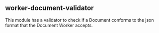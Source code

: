 ## worker-document-validator
This module has a validator to check if a Document conforms to the json format that the Document Worker accepts.
